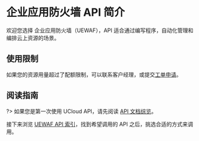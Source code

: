 



# 企业应用防火墙 API 简介

欢迎您选择 企业应用防火墙（UEWAF），API 适合通过编写程序，自动化管理和编排云上资源的场景。

## 使用限制

如果您的资源用量超过了配额限制，可以联系客户经理，或提交[工单申请](https://accountv2.ucloud.cn/work_ticket)。

## 阅读指南

?> 如果您是第一次使用 UCloud API，请先阅读 [API 文档综览](/api/summary/)。

接下来浏览 [UEWAF API 索引](api/uewaf-api/index.md)，找到希望调用的 API 之后，挑选合适的方式来调用。





